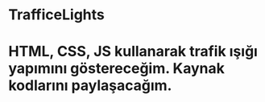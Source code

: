 # TrafficeLights

# HTML, CSS, JS kullanarak trafik ışığı yapımını göstereceğim. Kaynak kodlarını paylaşacağım.
